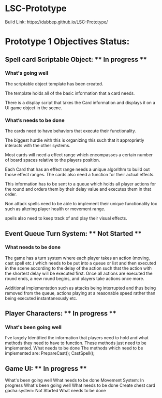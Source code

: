 # LSC-Prototype

Build Link:  https://dubbep.github.io/LSC-Prototype/
 
# Prototype 1 Objectives Status:


## Spell card Scriptable Object: ** In progress **

### What's going well

The scriptable object template has been created. 

The template holds all of the basic information that a card needs.

There is a display script that takes the Card information and displays it on a UI game object in the scene.

### What’s needs to be done
The cards need to have behaviors that execute their functionality. 

The biggest hurdle with this is organizing this such that it approprietly interacts with the other systems.

Most cards will need a effect range which encompasses a certain number of board spaces relative to the players position.

Each Card that has an effect range needs a unique algorithm to build out those effect ranges. The cards also need a function for their actual effects.

This information has to be sent to a queue which holds all player actions for the round and orders them by their delay value and executes them in that order.

Non attack spells need to be able to implement their unique functionality too such as altering player health or movement range.

spells also need to keep track of and play their visual effects.

## Event Queue Turn System: ** Not Started **

### What needs to be done
The game has a turn system where each player takes an action (moving, cast spell etc.) which needs to be put into a queue or list and then executed in the scene according to the delay of the action such that the action with the shortest delay will be executed first. Once all actions are executed the round ends, a new round begins, and players take actions once more.

Additional implementation such as attacks being interrupted and thus being removed from the queue, actions playing at a reasonable speed rather than being executed instantaneously etc.

## Player Characters: ** In progress ** 
### What's been going well
I’ve largely Identified the information that players need to hold and what methods they need to have to function. These methods just need to be implemented.
What needs to be done
The methods which need to be implemented are:
PrepareCast();
CastSpell();

## Game UI: ** In progress **
What's been going well
What needs to be done
Movement System: In progress
What's been going well
What needs to be done
Create chest card gacha system: Not Started
What needs to be done
